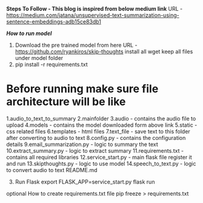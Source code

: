 **Steps To Follow - This blog is inspired from below medium link**
URL - https://medium.com/jatana/unsupervised-text-summarization-using-sentence-embeddings-adb15ce83db1

***How to run model***
1. Download the pre trained model from here
    URL - https://github.com/ryankiros/skip-thoughts
    install all wget
    keep all files under model folder
2. pip install -r requirements.txt

# Before running make sure file architecture will be like

1.audio_to_text_to_summary
    2.mainfolder
        3.audio - contains the audio file to upload
        4.models - contains the model downloaded form above link
        5.static - css related files
        6.templates - html files
        7.text_file - save text to this folder after converting to audio to text
        8.config.py - contains the configuration details
        9.email_summarization.py - logic to summary the text
        10.extract_summary.py - logic to extract summary
        11.requirements.txt - contains all required libraries
        12.service_start.py - main flask file register it and run
        13.skipthoughts.py - logic to use model
        14.speech_to_text.py - logic to convert audio to text
    README.md


3. Run Flask
    export FLASK_APP=service_start.py
    flask run

optional How to create requirements.txt file
pip freeze > requirements.txt